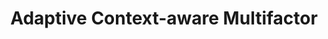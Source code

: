 ---
sitemap: false

image: "/media/landings/custom-mfa/custom-mfa.png"
imageAlt: "Adaptative Context Aware Multifactor Authentication (MFA) allows you to define arbitrary conditions on when to trigger additional layers of authentication"
imageExtraClass: "code"
imagePosition: "right"
budicon: 329
color: "#2F383D"
title: "Adaptive Context-aware Multifactor"
content: "Adaptative Context-aware MFA allows you to enforce additional layers of authentication based on different conditions such as: geographic location, time of day/week, type of network, custom domains or certain IPs."
---